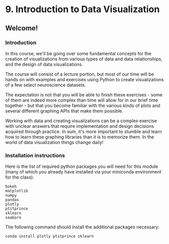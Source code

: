 # 9. Introduction to Data Visualization

## Welcome!

### Introduction

In this course, we'll be going over some fundamental concepts for the creation of visualizations from various types of data and data relationships, and the design of data visualizations.

The course will consist of a lecture portion, but most of our time will be hands on with examples and exercises using Python to create visualizations of a few select neuroscience datasets.

The expectation is not that you will be able to finish these exercises - some of them are indeed more complex than time will allow for in our brief time together - but that you become familiar with the various kinds of plots and several different graphing APIs that make them possible.

Working with data and creating visualizations can be a complex exercise with unclear answers that require implementation and design decisions acquired through practice. In sum, it's more important to stumble and learn how to learn these graphing libraries than it is to memorize them. In the world of data visualization things change daily!

### Installation instructions

Here is the list of required python packages you will need for this module (many of which you already have installed via your miniconda environment for the class):

```
bokeh
matplotlib
numpy
pandas
plotly
ptitprince
sklearn
seaborn
```

The following command should install the additional packages necessary:

```
conda install plotly ptitprince sklearn
```

